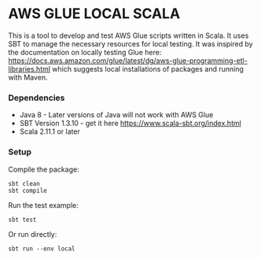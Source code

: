 # AWS GLUE LOCAL SCALA

This is a tool to develop and test AWS Glue scripts written in Scala. It uses SBT to manage the necessary resources for local testing. It was inspired by the documentation on locally testing Glue here: https://docs.aws.amazon.com/glue/latest/dg/aws-glue-programming-etl-libraries.html which suggests local installations of packages and running with Maven.

### Dependencies
* Java 8 - Later versions of Java will not work with AWS Glue
* SBT Version 1.3.10 - get it here https://www.scala-sbt.org/index.html
* Scala 2.11.1 or later

### Setup
Compile the package:  
```
sbt clean
sbt compile
```
Run the test example:  
```
sbt test
```
Or run directly:
```
sbt run --env local
```
